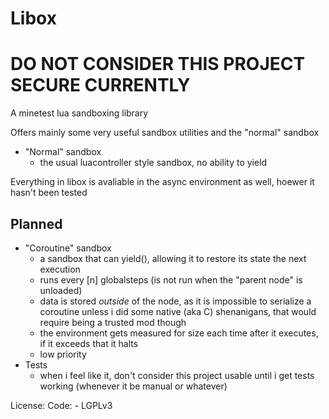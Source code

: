 # Libox
# DO NOT CONSIDER THIS PROJECT SECURE CURRENTLY

A minetest lua sandboxing library

Offers mainly some very useful sandbox utilities and the "normal" sandbox

- "Normal" sandbox 
    - the usual luacontroller style sandbox, no ability to yield

Everything in libox is avaliable in the async environment as well, hoewer it hasn't been tested



## Planned
- "Coroutine" sandbox
    - a sandbox that can yield(), allowing it to restore its state the next execution
    - runs every [n] globalsteps (is not run when the "parent node" is unloaded)
    - data is stored *outside* of the node, as it is impossible to serialize a coroutine unless i did some native (aka C) shenanigans, that would require being a trusted mod though
    - the environment gets measured for size each time after it executes, if it exceeds that it halts 
    - low priority
- Tests
    - when i feel like it, don't consider this project usable until i get tests working
    (whenever it be manual or whatever)


License:
    Code:
        - LGPLv3